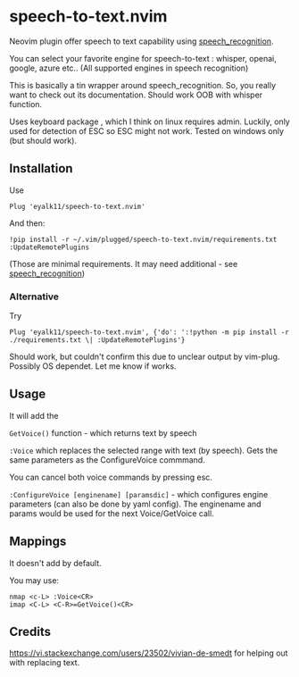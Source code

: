 # speech-to-text.nvim
Neovim plugin offer  speech to text capability using [speech_recognition](https://github.com/Uberi/speech_recognition). 

You can select your favorite engine for speech-to-text : whisper, openai, google, azure etc.. 
(All supported engines in speech recognition)

This is basically a tin wrapper around speech_recognition. So, you really want to check out its documentation. 
Should work OOB with whisper function. 

Uses keyboard package , which I think on linux requires admin. Luckily, only used for detection of ESC so ESC might not work. 
Tested on windows only (but should work).

## Installation

Use
```
Plug 'eyalk11/speech-to-text.nvim'
```

And then: 

```
!pip install -r ~/.vim/plugged/speech-to-text.nvim/requirements.txt
:UpdateRemotePlugins
```
(Those are minimal requirements. It may need additional - see [speech_recognition](https://github.com/Uberi/speech_recognition))

### Alternative 
Try  
```
Plug 'eyalk11/speech-to-text.nvim', {'do': ':!python -m pip install -r ./requirements.txt \| :UpdateRemotePlugins'}
```
Should work, but couldn't confirm this due to unclear output by vim-plug. Possibly OS  dependet. 
Let me know if works.

## Usage

It will add the 

`GetVoice()` function - which returns text by speech

`:Voice` which replaces the selected range with text (by speech). Gets the same parameters as the ConfigureVoice commmand. 

You can cancel both voice commands by pressing esc.

`:ConfigureVoice [enginename] [paramsdic]` - which configures engine parameters (can also be done by yaml config). 
The enginename and params would be used for the next Voice/GetVoice call. 

## Mappings

It doesn't add by default.

You may use:
```
nmap <c-L> :Voice<CR>
imap <C-L> <C-R>=GetVoice()<CR>
```

## Credits

https://vi.stackexchange.com/users/23502/vivian-de-smedt for helping out with replacing text. 

